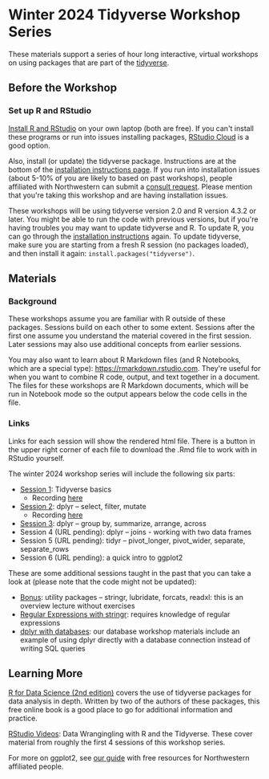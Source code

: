 # Winter 2024 Tidyverse Workshop Series

These materials support a series of hour long interactive, virtual workshops on using packages that are part of the [tidyverse](https://www.tidyverse.org/).

## Before the Workshop

### Set up R and RStudio

[Install R and RStudio](https://sites.northwestern.edu/researchcomputing/resources/r-and-rstudio/) on your own laptop (both are free).  If you can't install these programs or run into issues installing packages, [RStudio Cloud](https://sites.northwestern.edu/researchcomputing/resources/r-and-rstudio/#option-2-rstudio-cloud)  is a good option.

Also, install (or update) the tidyverse package.  Instructions are at the bottom of the [installation instructions page](https://sites.northwestern.edu/researchcomputing/resources/r-and-rstudio/).  If you run into installation issues (about 5-10% of you are likely to based on past workshops), people affiliated with Northwestern can submit a [consult request](https://app.smartsheet.com/b/form/2f2ec327e6164f83b588b7bbe2e2b56f). Please mention that you're taking this workshop and are having installation issues.

These workshops will be using tidyverse version 2.0 and R version 4.3.2 or later. You might be able to run the code with previous versions, but if you're having troubles you may want to update tidyverse and R. To update R, you can go through the [installation instructions](https://sites.northwestern.edu/researchcomputing/resources/r-and-rstudio/) again. To update tidyverse, make sure you are starting from a fresh R session (no packages loaded), and then install it again:  `install.packages("tidyverse")`.

## Materials

### Background

These workshops assume you are familiar with R outside of these packages.  Sessions build on each other to some extent.  Sessions after the first one assume you understand the material covered in the first session.  Later sessions may also use additional concepts from earlier sessions.

You may also want to learn about R Markdown files (and R Notebooks, which are a special type): https://rmarkdown.rstudio.com.  They're useful for when you want to combine R code, output, and text together in a document. The files for these workshops are R Markdown documents, which will be run in Notebook mode so the output appears below the code cells in the file. 

### Links

Links for each session will show the rendered html file.  There is a button in the upper right corner of each file to download the .Rmd file to work with in RStudio yourself.

The winter 2024 workshop series will include the following six parts:

* [Session 1](https://nuitrcs.github.io/tidyverse_basics/intro.html): Tidyverse basics
  * Recording [here](https://northwestern.zoom.us/rec/share/XekpJ3gTIeAlBtiqI4pLU3Yt_-RzGp84717_K2LkAl5dQbQoP9TJhUx1Uf2dgaVe.RO8uGFSTdq2uNuxv?startTime=1704736440000)
* [Session 2](https://nuitrcs.github.io/tidyverse_dplyr_select_filter_mutate/dplyr_select_filter_mutate.html#): dplyr – select, filter, mutate
  * Recording [here](https://northwestern.zoom.us/rec/share/xlVE5_hPNDicRALA_4Z-GT4zsaaVjjmMt71BYlBrU_mTpZ00T00ZQymMM5RvJVMA.NIK95lzXHIm2WjGm)
* [Session 3](https://nuitrcs.github.io/tidyverse_dplyr_groupby_summarise_arrange_across/dplyr-group.html): dplyr – group by, summarize, arrange, across    
* Session 4 (URL pending): dplyr – joins - working with two data frames
* Session 5 (URL pending): tidyr – pivot_longer, pivot_wider, separate, separate_rows
* Session 6 (URL pending): a quick intro to ggplot2

These are some additional sessions taught in the past that you can take a look at (please note that the code might not be updated):

* [Bonus](https://nuitrcs.github.io/r-tidyverse/html/others.html): utility packages – stringr, lubridate, forcats, readxl: this is an overview lecture without exercises
* [Regular Expressions with stringr](https://nuitrcs.github.io/r-tidyverse/html/stringr.html): requires knowledge of regular expressions
* [dplyr with databases](https://github.com/nuitrcs/databases_workshop/tree/master/r): our database workshop materials include an example of using dplyr directly with a database connection instead of writing SQL queries

## Learning More

[R for Data Science (2nd edition)](https://r4ds.hadley.nz/) covers the use of tidyverse packages for data analysis in depth.  Written by two of the authors of these packages, this free online book is a good place to go for additional information and practice.  

[RStudio Videos](https://www.youtube.com/watch?v=jOd65mR1zfw&list=PL9HYL-VRX0oQOWAFoKHFQAsWAI3ImbNPk): Data Wrangingling with R and the Tidyverse.  These cover material from roughly the first 4 sessions of this workshop series.  

For more on ggplot2, see [our guide](https://sites.northwestern.edu/researchcomputing/2020/04/13/online-learning-resources-r-ggplot2/) with free resources for Northwestern affiliated people.
